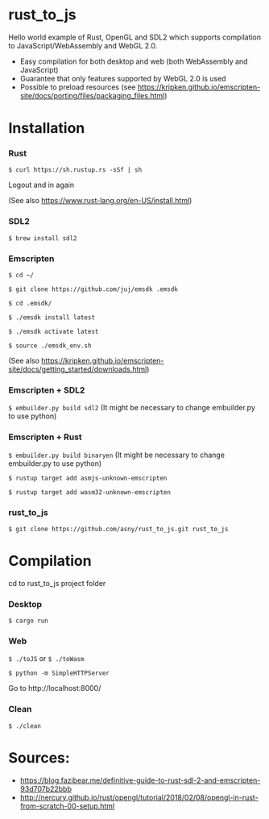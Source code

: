 # rust_to_js
Hello world example of Rust, OpenGL and SDL2 which supports compilation to JavaScript/WebAssembly and WebGL 2.0.

* Easy compilation for both desktop and web (both WebAssembly and JavaScript)
* Guarantee that only features supported by WebGL 2.0 is used
* Possible to preload resources (see https://kripken.github.io/emscripten-site/docs/porting/files/packaging_files.html)

# Installation
### Rust
```$ curl https://sh.rustup.rs -sSf | sh```

Logout and in again

(See also https://www.rust-lang.org/en-US/install.html)

### SDL2
```$ brew install sdl2```

### Emscripten
```$ cd ~/```

```$ git clone https://github.com/juj/emsdk .emsdk```

```$ cd .emsdk/```

```$ ./emsdk install latest```

```$ ./emsdk activate latest```

```$ source ./emsdk_env.sh```

(See also https://kripken.github.io/emscripten-site/docs/getting_started/downloads.html)

### Emscripten + SDL2
```$ embuilder.py build sdl2``` (It might be necessary to change embuilder.py to use python)

### Emscripten + Rust
```$ embuilder.py build binaryen``` (It might be necessary to change embuilder.py to use python)

```$ rustup target add asmjs-unknown-emscripten```

```$ rustup target add wasm32-unknown-emscripten```

### rust_to_js
```$ git clone https://github.com/asny/rust_to_js.git rust_to_js```

# Compilation
cd to rust_to_js project folder

### Desktop
```$ cargo run```

### Web
```$ ./toJS``` or ```$ ./toWasm```

```$ python -m SimpleHTTPServer```

Go to http://localhost:8000/

### Clean
```$ ./clean```

# Sources:
- https://blog.fazibear.me/definitive-guide-to-rust-sdl-2-and-emscripten-93d707b22bbb
- http://nercury.github.io/rust/opengl/tutorial/2018/02/08/opengl-in-rust-from-scratch-00-setup.html
